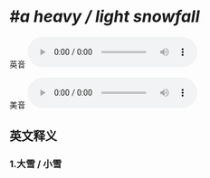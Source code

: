 # ***\#a heavy / light snowfall*** 
英音
<audio src="./media/a heavy   light snowfall1_AAC.aac" controls="controls"></audio>

美音
<audio src="./media/a heavy   light snowfall2_AAC.aac" controls="controls"></audio>



  

英文释义
---
### 1.**大雪 / 小雪**  


